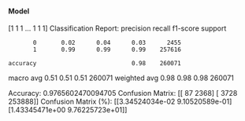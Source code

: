 #### Model
[1 1 1 ... 1 1 1]
Classification Report:
              precision    recall  f1-score   support

           0       0.02      0.04      0.03      2455
           1       0.99      0.99      0.99    257616

    accuracy                           0.98    260071
   macro avg       0.51      0.51      0.51    260071
weighted avg       0.98      0.98      0.98    260071

Accuracy: 0.9765602470094705
Confusion Matrix:
[[    87   2368]
 [  3728 253888]]
Confusion Matrix (%):
[[3.34524034e-02 9.10520589e-01]
 [1.43345471e+00 9.76225723e+01]]
